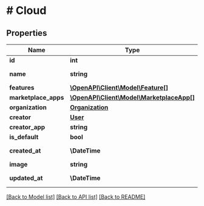# # Cloud

## Properties

Name | Type | Description | Notes
------------ | ------------- | ------------- | -------------
**id** | **int** |  | [readonly]
**name** | **string** | Name of the cloud |
**features** | [**\OpenAPI\Client\Model\Feature[]**](Feature.md) |  | [readonly]
**marketplace_apps** | [**\OpenAPI\Client\Model\MarketplaceApp[]**](MarketplaceApp.md) |  | [readonly]
**organization** | [**Organization**](Organization.md) |  | [readonly]
**creator** | [**User**](User.md) |  | [readonly]
**creator_app** | **string** |  | [readonly]
**is_default** | **bool** |  | [readonly]
**created_at** | **\DateTime** | Creation date | [readonly]
**image** | **string** |  | [optional]
**updated_at** | **\DateTime** | Date of the last update | [readonly]

[[Back to Model list]](../../README.md#models) [[Back to API list]](../../README.md#endpoints) [[Back to README]](../../README.md)
